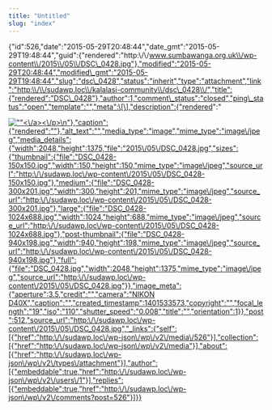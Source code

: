 ```yaml
---
title: "Untitled"
slug: "index"
---
```


{"id":526,"date":"2015-05-29T20:48:44","date\_gmt":"2015-05-29T19:48:44","guid":{"rendered":"http:\\/\\/www.sumbawanga.org.uk\\/wp-content\\/2015\\/05\\/DSC\_0428.jpg"},"modified":"2015-05-29T20:48:44","modified\_gmt":"2015-05-29T19:48:44","slug":"dsc\_0428","status":"inherit","type":"attachment","link":"http:\\/\\/sudawp.loc\\/kalalasi-community\\/dsc\_0428\\/","title":{"rendered":"DSC\_0428"},"author":1,"comment\_status":"closed","ping\_status":"open","template":"","meta":\[\],"description":{"rendered":"

[![\"\"](\"http:\/\/sudawp.loc\/wp-content\/2015\/05\/DSC_0428-300x201.jpg\")<\\/a><\\/p>\\n"},"caption":{"rendered":""},"alt\_text":"","media\_type":"image","mime\_type":"image\\/jpeg","media\_details":{"width":2048,"height":1375,"file":"2015\\/05\\/DSC\_0428.jpg","sizes":{"thumbnail":{"file":"DSC\_0428-150x150.jpg","width":150,"height":150,"mime\_type":"image\\/jpeg","source\_url":"http:\\/\\/sudawp.loc\\/wp-content\\/2015\\/05\\/DSC\_0428-150x150.jpg"},"medium":{"file":"DSC\_0428-300x201.jpg","width":300,"height":201,"mime\_type":"image\\/jpeg","source\_url":"http:\\/\\/sudawp.loc\\/wp-content\\/2015\\/05\\/DSC\_0428-300x201.jpg"},"large":{"file":"DSC\_0428-1024x688.jpg","width":1024,"height":688,"mime\_type":"image\\/jpeg","source\_url":"http:\\/\\/sudawp.loc\\/wp-content\\/2015\\/05\\/DSC\_0428-1024x688.jpg"},"post-thumbnail":{"file":"DSC\_0428-940x198.jpg","width":940,"height":198,"mime\_type":"image\\/jpeg","source\_url":"http:\\/\\/sudawp.loc\\/wp-content\\/2015\\/05\\/DSC\_0428-940x198.jpg"},"full":{"file":"DSC\_0428.jpg","width":2048,"height":1375,"mime\_type":"image\\/jpeg","source\_url":"http:\\/\\/sudawp.loc\\/wp-content\\/2015\\/05\\/DSC\_0428.jpg"}},"image\_meta":{"aperture":3.5,"credit":"","camera":"NIKON D40X","caption":"","created\_timestamp":1401533573,"copyright":"","focal\_length":"19","iso":"110","shutter\_speed":"0.008","title":"","orientation":1}},"post":512,"source\_url":"http:\\/\\/sudawp.loc\\/wp-content\\/2015\\/05\\/DSC\_0428.jpg","\_links":{"self":\[{"href":"http:\\/\\/sudawp.loc\\/wp-json\\/wp\\/v2\\/media\\/526"}\],"collection":\[{"href":"http:\\/\\/sudawp.loc\\/wp-json\\/wp\\/v2\\/media"}\],"about":\[{"href":"http:\\/\\/sudawp.loc\\/wp-json\\/wp\\/v2\\/types\\/attachment"}\],"author":\[{"embeddable":true,"href":"http:\\/\\/sudawp.loc\\/wp-json\\/wp\\/v2\\/users\\/1"}\],"replies":\[{"embeddable":true,"href":"http:\\/\\/sudawp.loc\\/wp-json\\/wp\\/v2\\/comments?post=526"}\]}}](http:\/\/sudawp.loc\/wp-content\/2015\/05\/DSC_0428.jpg)